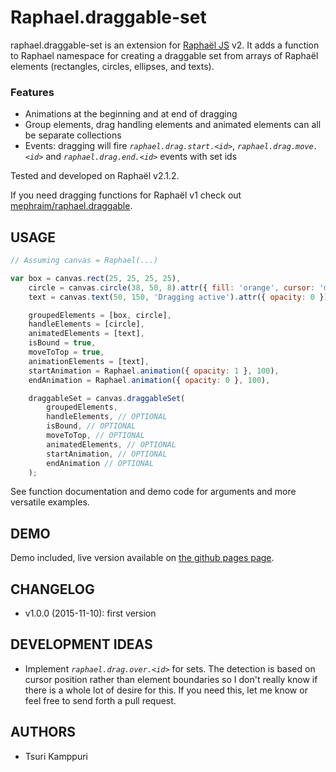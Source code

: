 # Raphael.draggable-set

raphael.draggable-set is an extension for [Raphaël JS](http://raphaeljs.com/) v2. It adds a function to Raphael namespace for creating a draggable set from arrays of Raphaël elements (rectangles, circles, ellipses, and texts).

### Features ###

* Animations at the beginning and at end of dragging
* Group elements, drag handling elements and animated elements can all be separate collections
* Events: dragging will fire _`raphael.drag.start.<id>`_, _`raphael.drag.move.<id>`_ and _`raphael.drag.end.<id>`_ events with set ids

Tested and developed on Raphaël v2.1.2.

If you need dragging functions for Raphaël v1 check out [mephraim/raphael.draggable](https://github.com/mephraim/raphael.draggable).


## USAGE ##

```javascript
// Assuming canvas = Raphael(...)

var box = canvas.rect(25, 25, 25, 25),
    circle = canvas.circle(38, 50, 8).attr({ fill: 'orange', cursor: 'move' }),
    text = canvas.text(50, 150, 'Dragging active').attr({ opacity: 0 }),

    groupedElements = [box, circle],
    handleElements = [circle],
    animatedElements = [text],
    isBound = true,
    moveToTop = true,
    animationElements = [text],
    startAnimation = Raphael.animation({ opacity: 1 }, 100),
    endAnimation = Raphael.animation({ opacity: 0 }, 100),

    draggableSet = canvas.draggableSet(
        groupedElements,
        handleElements, // OPTIONAL
        isBound, // OPTIONAL
        moveToTop, // OPTIONAL
        animatedElements, // OPTIONAL
        startAnimation, // OPTIONAL
        endAnimation // OPTIONAL
    );

```

See function documentation and demo code for arguments and more versatile examples.


## DEMO ##

Demo included, live version available on [the github pages page](http://tsuriga.github.io/raphael.draggable-set/).


## CHANGELOG ##

* v1.0.0 (2015-11-10): first version


## DEVELOPMENT IDEAS ##

* Implement _`raphael.drag.over.<id>`_ for sets. The detection is based on cursor position rather than element boundaries so I don't really know if there is a whole lot of desire for this. If you need this, let me know or feel free to send forth a pull request.


## AUTHORS ##

* Tsuri Kamppuri
